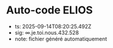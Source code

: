 # Auto-code ELIOS
- ts: 2025-09-14T08:20:25.492Z
- sig: ∞.je.toi.nous.432.528
- note: fichier généré automatiquement